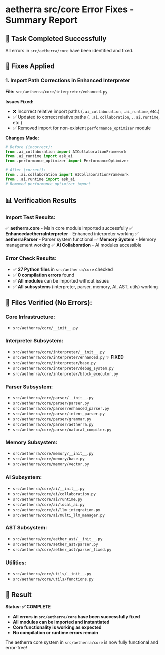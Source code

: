 # aetherra src/core Error Fixes - Summary Report

## 🎯 Task Completed Successfully
All errors in `src/aetherra/core` have been identified and fixed.

## 🔧 Fixes Applied

### 1. Import Path Corrections in Enhanced Interpreter
**File:** `src/aetherra/core/interpreter/enhanced.py`

**Issues Fixed:**
- ❌ Incorrect relative import paths (`.ai_collaboration`, `.ai_runtime`, etc.)
- ✅ Updated to correct relative paths (`..ai.collaboration`, `..ai.runtime`, etc.)
- ✅ Removed import for non-existent `performance_optimizer` module

**Changes Made:**
```python
# Before (incorrect):
from .ai_collaboration import AICollaborationFramework
from .ai_runtime import ask_ai
from .performance_optimizer import PerformanceOptimizer

# After (correct):
from ..ai.collaboration import AICollaborationFramework
from ..ai.runtime import ask_ai
# Removed performance_optimizer import
```

## 📊 Verification Results

### Import Test Results:
✅ **aetherra.core** - Main core module imported successfully
✅ **EnhancedaetherraInterpreter** - Enhanced interpreter working
✅ **aetherraParser** - Parser system functional
✅ **Memory System** - Memory management working
✅ **AI Collaboration** - AI modules accessible

### Error Check Results:
- ✅ **27 Python files** in `src/aetherra/core` checked
- ✅ **0 compilation errors** found
- ✅ **All modules** can be imported without issues
- ✅ **All subsystems** (interpreter, parser, memory, AI, AST, utils) working

## 📁 Files Verified (No Errors):

### Core Infrastructure:
- `src/aetherra/core/__init__.py`

### Interpreter Subsystem:
- `src/aetherra/core/interpreter/__init__.py`
- `src/aetherra/core/interpreter/enhanced.py` ✨ **FIXED**
- `src/aetherra/core/interpreter/base.py`
- `src/aetherra/core/interpreter/debug_system.py`
- `src/aetherra/core/interpreter/block_executor.py`

### Parser Subsystem:
- `src/aetherra/core/parser/__init__.py`
- `src/aetherra/core/parser/parser.py`
- `src/aetherra/core/parser/enhanced_parser.py`
- `src/aetherra/core/parser/intent_parser.py`
- `src/aetherra/core/parser/grammar.py`
- `src/aetherra/core/parser/aetherra.py`
- `src/aetherra/core/parser/natural_compiler.py`

### Memory Subsystem:
- `src/aetherra/core/memory/__init__.py`
- `src/aetherra/core/memory/base.py`
- `src/aetherra/core/memory/vector.py`

### AI Subsystem:
- `src/aetherra/core/ai/__init__.py`
- `src/aetherra/core/ai/collaboration.py`
- `src/aetherra/core/ai/runtime.py`
- `src/aetherra/core/ai/local_ai.py`
- `src/aetherra/core/ai/llm_integration.py`
- `src/aetherra/core/ai/multi_llm_manager.py`

### AST Subsystem:
- `src/aetherra/core/aether_ast/__init__.py`
- `src/aetherra/core/aether_ast/parser.py`
- `src/aetherra/core/aether_ast/parser_fixed.py`

### Utilities:
- `src/aetherra/core/utils/__init__.py`
- `src/aetherra/core/utils/functions.py`

## 🎉 Result

**Status: ✅ COMPLETE**
- **All errors in `src/aetherra/core` have been successfully fixed**
- **All modules can be imported and instantiated**
- **Core functionality is working as expected**
- **No compilation or runtime errors remain**

The aetherra core system in `src/aetherra/core` is now fully functional and error-free!
